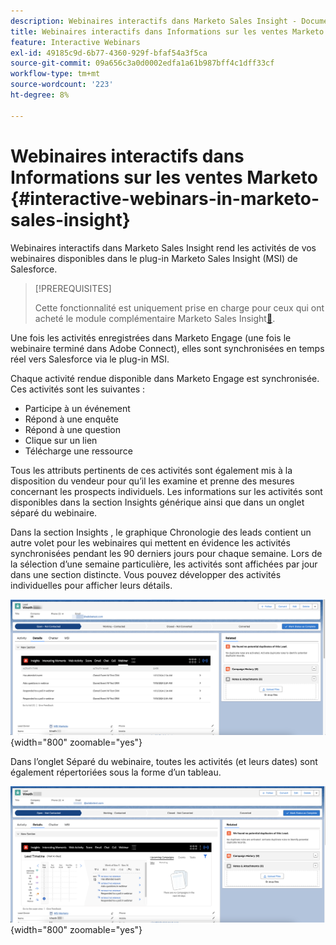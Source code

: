 ```yaml
---
description: Webinaires interactifs dans Marketo Sales Insight - Documents Marketo - Documentation du produit
title: Webinaires interactifs dans Informations sur les ventes Marketo
feature: Interactive Webinars
exl-id: 49185c9d-6b77-4360-929f-bfaf54a3f5ca
source-git-commit: 09a656c3a0d0002edfa1a61b987bff4c1dff33cf
workflow-type: tm+mt
source-wordcount: '223'
ht-degree: 8%

---
```


# Webinaires interactifs dans Informations sur les ventes Marketo {#interactive-webinars-in-marketo-sales-insight}

Webinaires interactifs dans Marketo Sales Insight rend les activités de vos webinaires disponibles dans le plug-in Marketo Sales Insight (MSI) de Salesforce.

>[!PREREQUISITES]
>
>Cette fonctionnalité est uniquement prise en charge pour ceux qui ont acheté le module complémentaire Marketo Sales Insight[&#128279;](https://business.adobe.com/fr/products/marketo/sales-intelligence-engagement.html).

Une fois les activités enregistrées dans Marketo Engage (une fois le webinaire terminé dans Adobe Connect), elles sont synchronisées en temps réel vers Salesforce via le plug-in MSI.

Chaque activité rendue disponible dans Marketo Engage est synchronisée. Ces activités sont les suivantes :

* Participe à un événement
* Répond à une enquête
* Répond à une question
* Clique sur un lien
* Télécharge une ressource

Tous les attributs pertinents de ces activités sont également mis à la disposition du vendeur pour qu’il les examine et prenne des mesures concernant les prospects individuels. Les informations sur les activités sont disponibles dans la section Insights générique ainsi que dans un onglet séparé du webinaire.

Dans la section Insights , le graphique Chronologie des leads contient un autre volet pour les webinaires qui mettent en évidence les activités synchronisées pendant les 90 derniers jours pour chaque semaine. Lors de la sélection d’une semaine particulière, les activités sont affichées par jour dans une section distincte. Vous pouvez développer des activités individuelles pour afficher leurs détails.

![](assets/interactive-webinars-in-marketo-sales-insight-1.png){width="800" zoomable="yes"}

Dans l’onglet Séparé du webinaire, toutes les activités (et leurs dates) sont également répertoriées sous la forme d’un tableau.

![](assets/interactive-webinars-in-marketo-sales-insight-2.png){width="800" zoomable="yes"}
